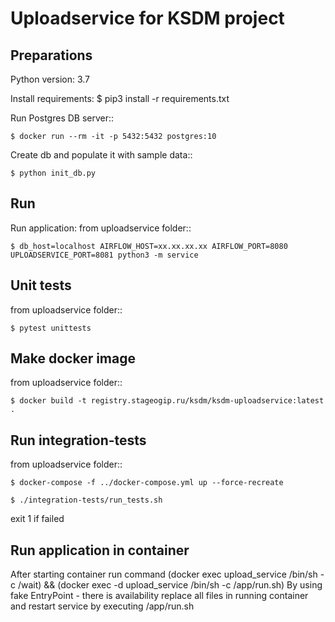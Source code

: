 Uploadservice for KSDM project
==============================

Preparations
------------
Python version: 3.7

Install requirements:
    $ pip3 install -r requirements.txt


Run Postgres DB server::

    $ docker run --rm -it -p 5432:5432 postgres:10

Create db and populate it with sample data::

    $ python init_db.py




Run
---
Run application:
    from uploadservice folder::

    $ db_host=localhost AIRFLOW_HOST=xx.xx.xx.xx AIRFLOW_PORT=8080 UPLOADSERVICE_PORT=8081 python3 -m service


Unit tests
----------

from uploadservice folder::

    $ pytest unittests


Make docker image
-----------------

from uploadservice folder::

    $ docker build -t registry.stageogip.ru/ksdm/ksdm-uploadservice:latest .

Run integration-tests
---------------------

from uploadservice folder::

    $ docker-compose -f ../docker-compose.yml up --force-recreate

    $ ./integration-tests/run_tests.sh

exit 1 if failed

Run application in container
----------------------------

After starting container run command
(docker exec upload_service /bin/sh -c  /wait) && (docker exec -d upload_service /bin/sh -c  /app/run.sh)
By using fake EntryPoint - there is availability replace all files in running container and restart service by executing /app/run.sh
